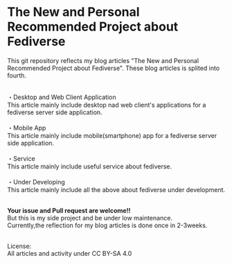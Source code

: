 # The New and Personal Recommended Project about Fediverse
This git repository reflects my blog articles "The New and Personal Recommended Project about Fediverse".
These blog articles is splited into fourth.<br><br>

・Desktop and Web Client Application<br>
 This article mainly include desktop nad web client's applications for a fediverse server side application.<br><br>
・Mobile App<br>
 This article mainly include mobile(smartphone) app for a fediverse server side application.<br><br>
・Service<br>
 This article mainly include useful service about fediverse.<br><br>
・Under Developing<br>
 This article mainly include all the above about fediverse under development.<br><br>

<b>Your issue and Pull request are welcome!!</b><br>
But this is my side project and be under low maintenance.<br>
Currently,the reflection for my blog articles is done once in 2-3weeks.<br><br>

License:<br>
All articles and activity under CC BY-SA 4.0
